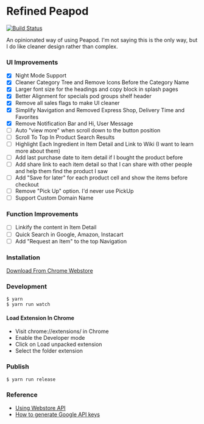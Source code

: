 # Refined Peapod

[![Build Status](https://travis-ci.org/soleo/refined-peapod.svg?branch=master)](https://travis-ci.org/soleo/refined-peapod)

An opinionated way of using Peapod. I'm not saying this is the only way,
but I do like cleaner design rather than complex.

### UI Improvements
- [X] Night Mode Support
- [X] Cleaner Category Tree and Remove Icons Before the Category Name
- [X] Larger font size for the headings and copy block in splash pages
- [X] Better Alignment for specials pod groups shelf header
- [X] Remove all sales flags to make UI cleaner
- [X] Simplify Navigation and Removed Express Shop, Delivery Time and Favorites
- [X] Remove Notification Bar and Hi, User Message
- [ ] Auto "view more" when scroll down to the button position
- [ ] Scroll To Top In Product Search Results
- [ ] Highlight Each Ingredient in Item Detail and Link to Wiki (I want to learn more about them)
- [ ] Add last purchase date to item detail if I bought the product before
- [ ] Add share link to each item detail so that I can share with other people and help them find the product I saw
- [ ] Add "Save for later" for each product cell and show the items before checkout
- [ ] Remove "Pick Up" option. I'd never use PickUp
- [ ] Support Custom Domain Name

### Function Improvements
- [ ] Linkify the content in Item Detail
- [ ] Quick Search in Google, Amazon, Instacart
- [ ] Add "Request an Item" to the top Navigation

### Installation

[Download From Chrome Webstore](https://chrome.google.com/webstore/detail/refined-peapod/ldecagemlljkdfmjbebocobandonleok)

### Development

```shell
$ yarn
$ yarn run watch
```

#### Load Extension In Chrome

- Visit chrome://extensions/ in Chrome
- Enable the Developer mode
- Click on Load unpacked extension
- Select the folder extension

### Publish

```shell
$ yarn run release
```

### Reference

- [Using Webstore API](https://developer.chrome.com/webstore/using_webstore_api)
- [How to generate Google API keys](https://github.com/DrewML/chrome-webstore-upload/blob/master/How%20to%20generate%20Google%20API%20keys.md)

